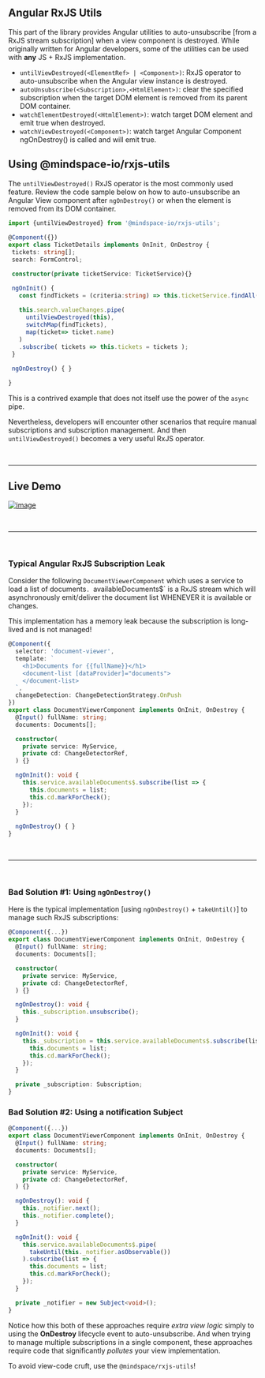 ## Angular RxJS Utils

This part of the library provides Angular utilities to auto-unsubscribe [from a RxJS stream subscription] when a view component is destroyed. While originally written for Angular developers, some of the utilities can be used with **any** JS + RxJS implementation.

* `untilViewDestroyed(<ElementRef> | <Component>)`: RxJS operator to auto-unsubscribe when the Angular view instance is destroyed.
* `autoUnsubscribe(<Subscription>,<HtmlElement>)`: clear the specified subscription when the target DOM element is removed from its parent DOM container.
* `watchElementDestroyed(<HtmlElement>)`: watch target DOM element and emit true when destroyed.
* `watchViewDestroyed(<Component>)`: watch target Angular Component ngOnDestroy() is called and will emit true.

 
 
## Using @mindspace-io/rxjs-utils

The `untilViewDestroyed()` RxJS operator is the most commonly used feature. Review the code sample below on how to auto-unsubscribe an Angular View component after `ngOnDestroy()` or when the element is removed from its DOM container.

```ts
import {untilViewDestroyed} from '@mindspace-io/rxjs-utils';
   
@Component({})   
export class TicketDetails implements OnInit, OnDestroy {  
 tickets: string[];
 search: FormControl;  

 constructor(private ticketService: TicketService){}

 ngOnInit() {   
   const findTickets = (criteria:string) => this.ticketService.findAll(criteria);
  
   this.search.valueChanges.pipe(  
     untilViewDestroyed(this),  
     switchMap(findTickets), 
     map(ticket=> ticket.name)  
   )   
   .subscribe( tickets => this.tickets = tickets ); 
 } 

 ngOnDestroy() { }
 
}
```

This is a contrived example that does not itself use the power of the `async` pipe.

Nevertheless, developers will encounter other scenarios that require manual subscriptions and subscription management. And then `untilViewDestroyed()` becomes a very useful RxJS operator. 

<br/>

----

## Live Demo

[![image](https://user-images.githubusercontent.com/210413/59895538-8ebd3a00-93aa-11e9-9dd6-7fba22d34e0d.png)](https://stackblitz.com/edit/angular-using-untilviewdestroyed?file=src/app/my-list/my-list.component.ts)

<br/>

----

<br/>

### Typical Angular RxJS Subscription Leak 

Consider the following `DocumentViewerComponent` which uses a service to load a list of documents`. `availableDocuments$` is a RxJS stream which will asynchronously emit/deliver the document list WHENEVER it is available or changes. 

This implementation has a memory leak because the subscription is long-lived and is not managed!

```ts
@Component({
  selector: 'document-viewer',
  template: `
    <h1>Documents for {{fullName}}</h1>
    <document-list [dataProvider]="documents">
    </document-list>
  `,
  changeDetection: ChangeDetectionStrategy.OnPush
})
export class DocumentViewerComponent implements OnInit, OnDestroy {  
  @Input() fullName: string;
  documents: Documents[];

  constructor(
    private service: MyService,
    private cd: ChangeDetectorRef,
  ) {}

  ngOnInit(): void {
    this.service.availableDocuments$.subscribe(list => {
      this.documents = list;
      this.cd.markForCheck();
    });
  }
    
  ngOnDestroy() { }
}
```


<br/>
 
----

<br/>


### Bad Solution #1: Using `ngOnDestroy()`

Here is the typical implementation [using `ngOnDestroy()` + `takeUntil()`] to manage such RxJS subscriptions:

```ts
@Component({...})
export class DocumentViewerComponent implements OnInit, OnDestroy {  
  @Input() fullName: string;
  documents: Documents[];

  constructor(
    private service: MyService,
    private cd: ChangeDetectorRef,
  ) {}

  ngOnDestroy(): void {
    this._subscription.unsubscribe();
  }

  ngOnInit(): void {
    this._subscription = this.service.availableDocuments$.subscribe(list => {
      this.documents = list;
      this.cd.markForCheck();
    });
  }

  private _subscription: Subscription;
}
```

### Bad Solution #2: Using a notification Subject
 
```ts
@Component({...})
export class DocumentViewerComponent implements OnInit, OnDestroy {  
  @Input() fullName: string;
  documents: Documents[];

  constructor(
    private service: MyService,
    private cd: ChangeDetectorRef,
  ) {}

  ngOnDestroy(): void {
    this._notifier.next();
    this._notifier.complete();
  }

  ngOnInit(): void {
    this.service.availableDocuments$.pipe(
      takeUntil(this._notifier.asObservable())
    ).subscribe(list => {
      this.documents = list;
      this.cd.markForCheck();
    });
  }

  private _notifier = new Subject<void>();
}
```

Notice how this both of these approaches require *extra view logic* simply to using the **OnDestroy** lifecycle event to auto-unsubscribe. And when trying to manage multiple subscriptions in a single component, these approaches require code that significantly *pollutes* your view implementation.

To avoid view-code cruft, use the `@mindspace/rxjs-utils`!
